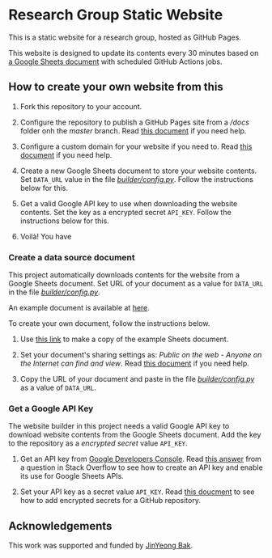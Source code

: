 # Research Group Static Website

This is a static website for a research group, hosted as GitHub Pages. 

This website is designed to update its contents every 30 minutes based on [a Google Sheets document](https://docs.google.com/spreadsheets/d/1EDLlUuY2Ia5MKNbCTOftxxSxBaK3C9pRFOIUvMY30eY/edit?usp=sharing) with scheduled GitHub Actions jobs.

## How to create your own website from this

1. Fork this repository to your account.

1. Configure the repository to publish a GitHub Pages site from a */docs* folder onh the *master* branch. Read [this document](https://docs.github.com/en/enterprise/2.14/user/articles/configuring-a-publishing-source-for-github-pages#publishing-your-github-pages-site-from-a-docs-folder-on-your-master-branch) if you need help.

1. Configure a custom domain for your website if you need to. Read [this document](https://docs.github.com/en/free-pro-team@latest/github/working-with-github-pages/configuring-a-custom-domain-for-your-github-pages-site) if you need help.

1. Create a new Google Sheets document to store your website contents. Set `DATA_URL` value in the file *[builder/config.py](builder/config.py)*. Follow the instructions below for this.

1. Get a valid Google API key to use when downloading the website contents. Set the key as a encrypted secret `API_KEY`. Follow the instructions below for this.

1. Voilà! You have 

### Create a data source document

This project automatically downloads contents for the website from a Google Sheets document. Set URL of your document as a value for `DATA_URL` in the file *[builder/config.py](builder/config.py)*. 

An example document is available at [here](https://docs.google.com/spreadsheets/d/1EDLlUuY2Ia5MKNbCTOftxxSxBaK3C9pRFOIUvMY30eY/edit?usp=sharing).

To create your own document, follow the instructions below. 

1. Use [this link](https://docs.google.com/spreadsheets/d/1EDLlUuY2Ia5MKNbCTOftxxSxBaK3C9pRFOIUvMY30eY/copy#gid=1676718498) to make a copy of the example Sheets document. 

1. Set your document's sharing settings as: *Public on the web - Anyone on the Internet can find and view*. Read [this document](https://support.google.com/docs/answer/183965?co=GENIE.Platform%3DDesktop&hl=en) if you need help.

1. Copy the URL of your document and paste in the file *[builder/config.py](builder/config.py)* as a value of `DATA_URL`.

### Get a Google API Key

The website builder in this project needs a valid Google API key to download website contents from the Google Sheets document. Add the key to the repository as a *encrypted secret* value `API_KEY`.

1. Get an API key from [Google Developers Console](https://console.developers.google.com/). Read [this answer](https://stackoverflow.com/questions/46583052/http-google-sheets-api-v4-how-to-access-without-oauth-2-0/46583300#46583300) from a question in Stack Overflow to see how to create an API key and enable its use for Google Sheets APIs.

1. Set your API key as a secret value `API_KEY`. Read [this doucment](https://docs.github.com/en/free-pro-team@latest/actions/reference/encrypted-secrets#creating-encrypted-secrets-for-a-repository) to see how to add encrypted secrets for a GitHub repository.

## Acknowledgements

This work was supported and funded by [JinYeong Bak](https://github.com/nosyu).